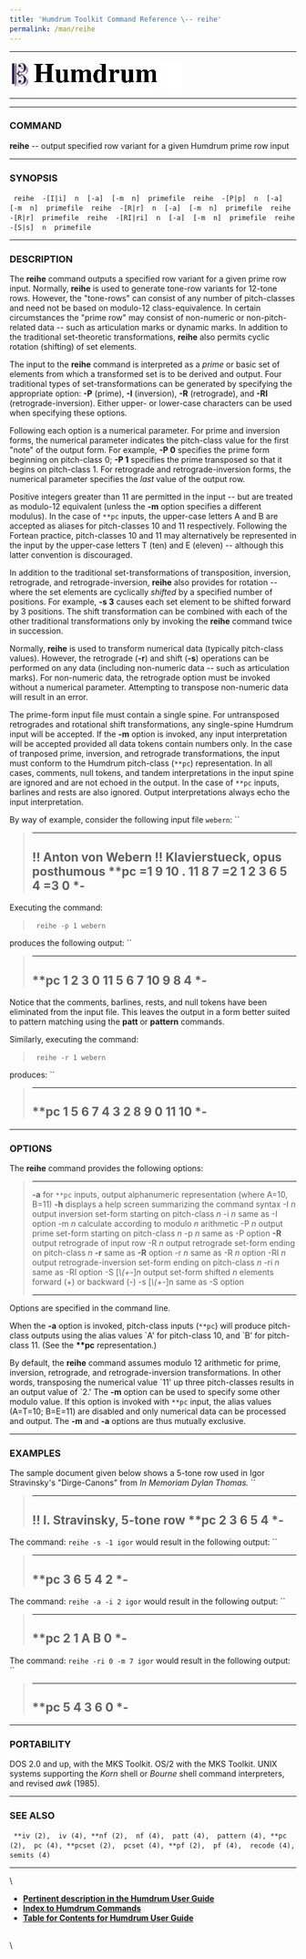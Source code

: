 ```yaml
---
title: 'Humdrum Toolkit Command Reference \-- reihe'
permalink: /man/reihe
---
```


  -------------------------------- ----------------------------------------- ----------------------------------
  ![ ](/Humdrum/HumdrumIcon.gif)    ![Humdrum ](/Humdrum/HumdrumHeader.gif)    ![ ](/Humdrum/HumdrumSpacer.gif)
  -------------------------------- ----------------------------------------- ----------------------------------

------------------------------------------------------------------------

### COMMAND

**reihe** \-- output specified row variant for a given Humdrum prime row
input

------------------------------------------------------------------------

### SYNOPSIS

` reihe  -[I|i]  n  [-a]  [-m  n]  primefile  reihe  -[P|p]  n  [-a]  [-m  n]  primefile  reihe  -[R|r]  n  [-a]  [-m  n]  primefile  reihe  -[R|r]  primefile  reihe  -[RI|ri]  n  [-a]  [-m  n]  primefile  reihe  -[S|s]  n  primefile`

------------------------------------------------------------------------

### DESCRIPTION

The **reihe** command outputs a specified row variant for a given prime
row input. Normally, **reihe** is used to generate tone-row variants for
12-tone rows. However, the \"tone-rows\" can consist of any number of
pitch-classes and need not be based on modulo-12 class-equivalence. In
certain circumstances the \"prime row\" may consist of non-numeric or
non-pitch-related data \-- such as articulation marks or dynamic marks.
In addition to the traditional set-theoretic transformations, **reihe**
also permits cyclic rotation (shifting) of set elements.

The input to the **reihe** command is interpreted as a *prime* or basic
set of elements from which a transformed set is to be derived and
output. Four traditional types of set-transformations can be generated
by specifying the appropriate option: **-P** (prime), **-I**
(inversion), **-R** (retrograde), and **-RI** (retrograde-inversion).
Either upper- or lower-case characters can be used when specifying these
options.

Following each option is a numerical parameter. For prime and inversion
forms, the numerical parameter indicates the pitch-class value for the
first \"note\" of the output form. For example, **-P 0** specifies the
prime form beginning on pitch-class 0; **-P 1** specifies the prime
transposed so that it begins on pitch-class 1. For retrograde and
retrograde-inversion forms, the numerical parameter specifies the *last*
value of the output row.

Positive integers greater than 11 are permitted in the input \-- but are
treated as modulo-12 equivalent (unless the **-m** option specifies a
different modulus). In the case of `**pc` inputs, the upper-case letters
A and B are accepted as aliases for pitch-classes 10 and 11
respectively. Following the Fortean practice, pitch-classes 10 and 11
may alternatively be represented in the input by the upper-case letters
T (ten) and E (eleven) \-- although this latter convention is
discouraged.

In addition to the traditional set-transformations of transposition,
inversion, retrograde, and retrograde-inversion, **reihe** also provides
for rotation \-- where the set elements are cyclically *shifted* by a
specified number of positions. For example, **-s 3** causes each set
element to be shifted forward by 3 positions. The shift transformation
can be combined with each of the other traditional transformations only
by invoking the **reihe** command twice in succession.

Normally, **reihe** is used to transform numerical data (typically
pitch-class values). However, the retrograde (**-r**) and shift (**-s**)
operations can be performed on any data (including non-numeric data \--
such as articulation marks). For non-numeric data, the retrograde option
must be invoked without a numerical parameter. Attempting to transpose
non-numeric data will result in an error.

The prime-form input file must contain a single spine. For untransposed
retrogrades and rotational shift transformations, any single-spine
Humdrum input will be accepted. If the **-m** option is invoked, any
input interpretation will be accepted provided all data tokens contain
numbers only. In the case of tranposed prime, inversion, and retrograde
transformations, the input must conform to the Humdrum pitch-class
(`**pc`) representation. In all cases, comments, null tokens, and tandem
interpretations in the input spine are ignored and are not echoed in the
output. In the case of `**pc` inputs, barlines and rests are also
ignored. Output interpretations always echo the input interpretation.

By way of example, consider the following input file `webern`: ``

>   -----------------------------------
>   !! Anton von Webern
>   !! Klavierstueck, opus posthumous
>   \*\*pc
>   =1
>   9
>   10
>   .
>   11
>   8
>   7
>   =2
>   1
>   2
>   3
>   6
>   5
>   4
>   =3
>   0
>   \*-
>   -----------------------------------
>
Executing the command:

> ` reihe -p 1 webern`

produces the following output: ``

>   --------
>   \*\*pc
>   1
>   2
>   3
>   0
>   11
>   5
>   6
>   7
>   10
>   9
>   8
>   4
>   \*-
>   --------
>
Notice that the comments, barlines, rests, and null tokens have been
eliminated from the input file. This leaves the output in a form better
suited to pattern matching using the **patt** or **pattern** commands.

Similarly, executing the command:

> ` reihe -r 1 webern`

produces: ``

>   --------
>   \*\*pc
>   1
>   5
>   6
>   7
>   4
>   3
>   2
>   8
>   9
>   0
>   11
>   10
>   \*-
>   --------
>
------------------------------------------------------------------------

### OPTIONS

The **reihe** command provides the following options:

>   ------------------- --------------------------------------------------------------------------
>   **-a**              for `**pc` inputs, output alphanumeric representation (where A=10, B=11)
>   **-h**              displays a help screen summarizing the command syntax
>   -I *n*              output inversion set-form starting on pitch-class *n*
>   -i *n*              same as -I option
>   -m *n*              calculate according to modulo *n* arithmetic
>   -P *n*              output prime set-form starting on pitch-class *n*
>   -p *n*              same as -P option
>   **-R**              output retrograde of input row
>   -R *n*              output retrograde set-form ending on pitch-class *n*
>   **-r**              same as **-R** option
>   -r *n*              same as -R *n* option
>   -RI *n*             output retrograde-inversion set-form ending on pitch-class *n*
>   -ri *n*             same as -RI option
>   -S \[*\\(+-*\]*n*   output set-form shifted *n* elements forward (+) or backward (-)
>   -s \[*\\(+-*\]n     same as -S option
>   ------------------- --------------------------------------------------------------------------
>
Options are specified in the command line.

When the **-a** option is invoked, pitch-class inputs (`**pc`) will
produce pitch-class outputs using the alias values \`A\' for pitch-class
10, and \`B\' for pitch-class 11. (See the **\*\*pc** representation.)

By default, the **reihe** command assumes modulo 12 arithmetic for
prime, inversion, retrograde, and retrograde-inversion transformations.
In other words, transposing the numerical value \`11\' up three
pitch-classes results in an output value of \`2.\' The **-m** option can
be used to specify some other modulo value. If this option is invoked
with `**pc` input, the alias values (A=T=10; B=E=11) are disabled and
only numerical data can be processed and output. The **-m** and **-a**
options are thus mutually exclusive.

------------------------------------------------------------------------

### EXAMPLES

The sample document given below shows a 5-tone row used in Igor
Stravinsky\'s \"Dirge-Canons\" from *In Memoriam Dylan Thomas.* ``

>   ------------------------------
>   !! I. Stravinsky, 5-tone row
>   \*\*pc
>   2
>   3
>   6
>   5
>   4
>   \*-
>   ------------------------------
>
The command: `reihe -s -1 igor` would result in the following output: ``

>   --------
>   \*\*pc
>   3
>   6
>   5
>   4
>   2
>   \*-
>   --------
>
The command: `reihe -a -i 2 igor` would result in the following output:
``

>   --------
>   \*\*pc
>   2
>   1
>   A
>   B
>   0
>   \*-
>   --------
>
The command: `reihe -ri 0 -m 7 igor` would result in the following
output: ``

>   --------
>   \*\*pc
>   5
>   4
>   3
>   6
>   0
>   \*-
>   --------
>
------------------------------------------------------------------------

### PORTABILITY

DOS 2.0 and up, with the MKS Toolkit. OS/2 with the MKS Toolkit. UNIX
systems supporting the *Korn* shell or *Bourne* shell command
interpreters, and revised *awk* (1985).

------------------------------------------------------------------------

### SEE ALSO

` **iv (2),  iv (4), **nf (2),  nf (4),  patt (4),  pattern (4), **pc (2),  pc (4), **pcset (2),  pcset (4), **pf (2),  pf (4),  recode (4),  semits (4)`

------------------------------------------------------------------------

\

-   [**Pertinent description in the Humdrum User
    Guide**](../guide34.html#The_reihe_Command)
-   [**Index to Humdrum Commands**](../commands.toc.html)
-   [**Table for Contents for Humdrum User Guide**](../guide.toc.html)

\
\
